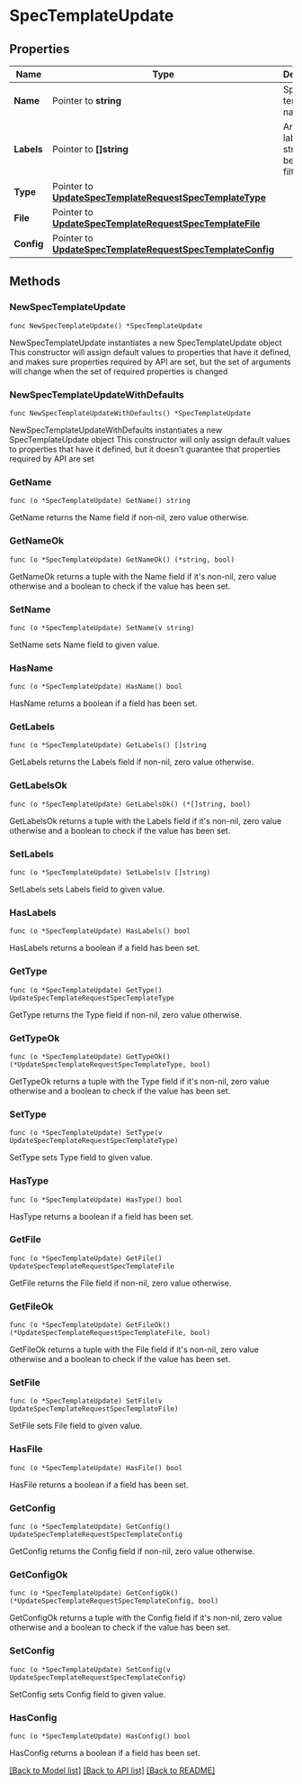 # SpecTemplateUpdate

## Properties

Name | Type | Description | Notes
------------ | ------------- | ------------- | -------------
**Name** | Pointer to **string** | Spec template name | [optional] 
**Labels** | Pointer to **[]string** | Array of label strings, can be used for filtering. | [optional] 
**Type** | Pointer to [**UpdateSpecTemplateRequestSpecTemplateType**](UpdateSpecTemplateRequestSpecTemplateType.md) |  | [optional] 
**File** | Pointer to [**UpdateSpecTemplateRequestSpecTemplateFile**](UpdateSpecTemplateRequestSpecTemplateFile.md) |  | [optional] 
**Config** | Pointer to [**UpdateSpecTemplateRequestSpecTemplateConfig**](UpdateSpecTemplateRequestSpecTemplateConfig.md) |  | [optional] 

## Methods

### NewSpecTemplateUpdate

`func NewSpecTemplateUpdate() *SpecTemplateUpdate`

NewSpecTemplateUpdate instantiates a new SpecTemplateUpdate object
This constructor will assign default values to properties that have it defined,
and makes sure properties required by API are set, but the set of arguments
will change when the set of required properties is changed

### NewSpecTemplateUpdateWithDefaults

`func NewSpecTemplateUpdateWithDefaults() *SpecTemplateUpdate`

NewSpecTemplateUpdateWithDefaults instantiates a new SpecTemplateUpdate object
This constructor will only assign default values to properties that have it defined,
but it doesn't guarantee that properties required by API are set

### GetName

`func (o *SpecTemplateUpdate) GetName() string`

GetName returns the Name field if non-nil, zero value otherwise.

### GetNameOk

`func (o *SpecTemplateUpdate) GetNameOk() (*string, bool)`

GetNameOk returns a tuple with the Name field if it's non-nil, zero value otherwise
and a boolean to check if the value has been set.

### SetName

`func (o *SpecTemplateUpdate) SetName(v string)`

SetName sets Name field to given value.

### HasName

`func (o *SpecTemplateUpdate) HasName() bool`

HasName returns a boolean if a field has been set.

### GetLabels

`func (o *SpecTemplateUpdate) GetLabels() []string`

GetLabels returns the Labels field if non-nil, zero value otherwise.

### GetLabelsOk

`func (o *SpecTemplateUpdate) GetLabelsOk() (*[]string, bool)`

GetLabelsOk returns a tuple with the Labels field if it's non-nil, zero value otherwise
and a boolean to check if the value has been set.

### SetLabels

`func (o *SpecTemplateUpdate) SetLabels(v []string)`

SetLabels sets Labels field to given value.

### HasLabels

`func (o *SpecTemplateUpdate) HasLabels() bool`

HasLabels returns a boolean if a field has been set.

### GetType

`func (o *SpecTemplateUpdate) GetType() UpdateSpecTemplateRequestSpecTemplateType`

GetType returns the Type field if non-nil, zero value otherwise.

### GetTypeOk

`func (o *SpecTemplateUpdate) GetTypeOk() (*UpdateSpecTemplateRequestSpecTemplateType, bool)`

GetTypeOk returns a tuple with the Type field if it's non-nil, zero value otherwise
and a boolean to check if the value has been set.

### SetType

`func (o *SpecTemplateUpdate) SetType(v UpdateSpecTemplateRequestSpecTemplateType)`

SetType sets Type field to given value.

### HasType

`func (o *SpecTemplateUpdate) HasType() bool`

HasType returns a boolean if a field has been set.

### GetFile

`func (o *SpecTemplateUpdate) GetFile() UpdateSpecTemplateRequestSpecTemplateFile`

GetFile returns the File field if non-nil, zero value otherwise.

### GetFileOk

`func (o *SpecTemplateUpdate) GetFileOk() (*UpdateSpecTemplateRequestSpecTemplateFile, bool)`

GetFileOk returns a tuple with the File field if it's non-nil, zero value otherwise
and a boolean to check if the value has been set.

### SetFile

`func (o *SpecTemplateUpdate) SetFile(v UpdateSpecTemplateRequestSpecTemplateFile)`

SetFile sets File field to given value.

### HasFile

`func (o *SpecTemplateUpdate) HasFile() bool`

HasFile returns a boolean if a field has been set.

### GetConfig

`func (o *SpecTemplateUpdate) GetConfig() UpdateSpecTemplateRequestSpecTemplateConfig`

GetConfig returns the Config field if non-nil, zero value otherwise.

### GetConfigOk

`func (o *SpecTemplateUpdate) GetConfigOk() (*UpdateSpecTemplateRequestSpecTemplateConfig, bool)`

GetConfigOk returns a tuple with the Config field if it's non-nil, zero value otherwise
and a boolean to check if the value has been set.

### SetConfig

`func (o *SpecTemplateUpdate) SetConfig(v UpdateSpecTemplateRequestSpecTemplateConfig)`

SetConfig sets Config field to given value.

### HasConfig

`func (o *SpecTemplateUpdate) HasConfig() bool`

HasConfig returns a boolean if a field has been set.


[[Back to Model list]](../README.md#documentation-for-models) [[Back to API list]](../README.md#documentation-for-api-endpoints) [[Back to README]](../README.md)


